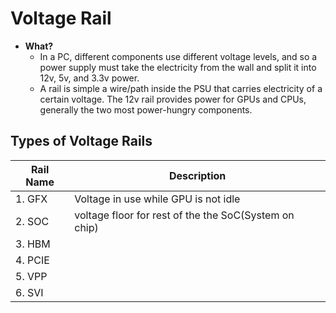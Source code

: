 # Voltage Rail
- **What?** 
  - In a PC, different components use different voltage levels, and so a power supply must take the electricity from the wall and split it into 12v, 5v, and 3.3v power. 
  - A rail is simple a wire/path inside the PSU that carries electricity of a certain voltage.
  The 12v rail provides power for GPUs and CPUs, generally the two most power-hungry components.
  
## Types of Voltage Rails 

|Rail Name|Description|
|---|---|
|1. GFX|Voltage in use while GPU is not idle|
|2. SOC|voltage floor for rest of the the SoC(System on chip)|
|3. HBM||
|4. PCIE||
|5. VPP||
|6. SVI||

